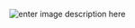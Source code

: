 ![enter image description here](https://res.cloudinary.com/dgq2ohvtq/image/upload/v1597819606/Radovan_Stevanovic_-_CV_1_y3im7v.png)